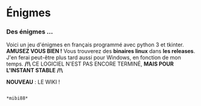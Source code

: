 # Énigmes
### Des énigmes ... 
Voici un jeu d'énigmes en français programmé avec python 3 et tkinter. **AMUSEZ VOUS BIEN !**
Vous trouverez des **binaires linux** dans **les releases**. J'en ferai peut-être plus tard aussi pour Windows, en fonction de mon temps.
**/!\\** CE LOGICIEL N'EST PAS ENCORE TERMINÉ, **MAIS POUR L'INSTANT STABLE** **/!\\**

**NOUVEAU** : LE WIKI !

                                                                                               *mibi88*
